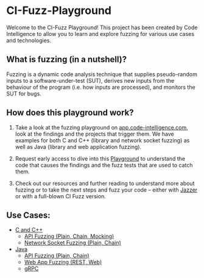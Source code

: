 # CI-Fuzz-Playground

Welcome to the CI-Fuzz Playground! This project has been created by Code Intelligence to allow you to learn and explore fuzzing for various use cases and technologies.

## What is fuzzing (in a nutshell)?

Fuzzing is a dynamic code analysis technique that supplies pseudo-random inputs to a software-under-test (SUT), derives new inputs from the behaviour of the program (i.e. how inputs are processed), and monitors the SUT for bugs.

## How does this playground work?

1.	Take a look at the fuzzing playground on [app.code-intelligence.com](https://app.code-intelligence.com), look at the findings and the projects that trigger them. We have examples for both C and C++ (library and network socket fuzzing) as well as Java (library and web application fuzzing).

2.	Request early access to dive into this [Playground](github.com/ci-fuzz/CI-Fuzz-Playground) to understand the code that causes the findings and the fuzz tests that are used to catch them.

3.	Check out our resources and further reading to understand more about fuzzing or to take the next steps and fuzz your code – either with [Jazzer](github.com/CodeIntelligenceTesting/jazzer) or with a full-blown CI Fuzz version.

## Use Cases:

* [C and C++](https://github.com/ci-fuzz/CI-Fuzz-Playground/tree/main/c_cpp)
  * [API Fuzzing (Plain, Chain, Mocking)](https://github.com/ci-fuzz/CI-Fuzz-Playground/tree/main/c_cpp/api_fuzzing)
  * [Network Socket Fuzzing (Plain, Chain)](https://github.com/ci-fuzz/CI-Fuzz-Playground/tree/main/c_cpp/network_socket/tcp_server)
* [Java](https://github.com/ci-fuzz/CI-Fuzz-Playground/tree/main/java)
  * [API Fuzzing (Plain, Chain)](https://github.com/ci-fuzz/CI-Fuzz-Playground/tree/main/java/api_fuzzing)
  * [Web App Fuzzing (REST, Web)](https://github.com/ci-fuzz/CI-Fuzz-Playground/tree/main/java/webapp)
  * [gRPC](https://github.com/ci-fuzz/CI-Fuzz-Playground/tree/main/java/grpc)
